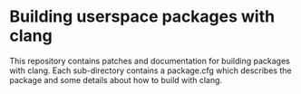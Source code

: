 # Building userspace packages with clang

This repository contains patches and documentation for building packages with clang.
Each sub-directory contains a package.cfg which describes the package and some details
about how to build with clang.
